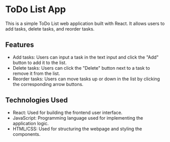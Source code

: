 # ToDo List App

This is a simple ToDo List web application built with React. It allows users to add tasks, delete tasks, and reorder tasks.

## Features

- Add tasks: Users can input a task in the text input and click the "Add" button to add it to the list.
- Delete tasks: Users can click the "Delete" button next to a task to remove it from the list.
- Reorder tasks: Users can move tasks up or down in the list by clicking the corresponding arrow buttons.

## Technologies Used

- React: Used for building the frontend user interface.
- JavaScript: Programming language used for implementing the application logic.
- HTML/CSS: Used for structuring the webpage and styling the components.
